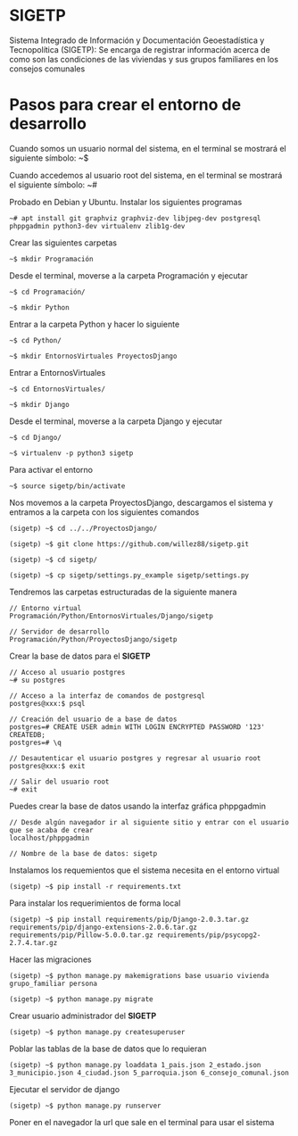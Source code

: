 # SIGETP

Sistema Integrado de Información y Documentación Geoestadística y Tecnopolítica (SIGETP): Se encarga de registrar información acerca de como son las condiciones de las viviendas y sus grupos familiares en los consejos comunales

# Pasos para crear el entorno de desarrollo

Cuando somos un usuario normal del sistema, en el terminal se mostrará el siguiente símbolo: ~$

Cuando accedemos al usuario root del sistema, en el terminal se mostrará el siguiente símbolo: ~#

Probado en Debian y Ubuntu. Instalar los siguientes programas

    ~# apt install git graphviz graphviz-dev libjpeg-dev postgresql phppgadmin python3-dev virtualenv zlib1g-dev

Crear las siguientes carpetas

    ~$ mkdir Programación

Desde el terminal, moverse a la carpeta Programación y ejecutar

    ~$ cd Programación/

    ~$ mkdir Python

Entrar a la carpeta Python y hacer lo siguiente

    ~$ cd Python/

    ~$ mkdir EntornosVirtuales ProyectosDjango

Entrar a EntornosVirtuales

    ~$ cd EntornosVirtuales/

    ~$ mkdir Django

Desde el terminal, moverse a la carpeta Django y ejecutar

    ~$ cd Django/

    ~$ virtualenv -p python3 sigetp

Para activar el entorno

    ~$ source sigetp/bin/activate

Nos movemos a la carpeta ProyectosDjango, descargamos el sistema y entramos a la carpeta con los siguientes comandos

    (sigetp) ~$ cd ../../ProyectosDjango/

    (sigetp) ~$ git clone https://github.com/willez88/sigetp.git

    (sigetp) ~$ cd sigetp/

    (sigetp) ~$ cp sigetp/settings.py_example sigetp/settings.py

Tendremos las carpetas estructuradas de la siguiente manera

    // Entorno virtual
    Programación/Python/EntornosVirtuales/Django/sigetp

    // Servidor de desarrollo
    Programación/Python/ProyectosDjango/sigetp

Crear la base de datos para el __SIGETP__

    // Acceso al usuario postgres
    ~# su postgres

    // Acceso a la interfaz de comandos de postgresql
    postgres@xxx:$ psql

    // Creación del usuario de a base de datos
    postgres=# CREATE USER admin WITH LOGIN ENCRYPTED PASSWORD '123' CREATEDB;
    postgres=# \q

    // Desautenticar el usuario postgres y regresar al usuario root
    postgres@xxx:$ exit

    // Salir del usuario root
    ~# exit

Puedes crear la base de datos usando la interfaz gráfica phppgadmin

    // Desde algún navegador ir al siguiente sitio y entrar con el usuario que se acaba de crear
    localhost/phppgadmin

    // Nombre de la base de datos: sigetp

Instalamos los requemientos que el sistema necesita en el entorno virtual

    (sigetp) ~$ pip install -r requirements.txt

Para instalar los requerimientos de forma local

    (sigetp) ~$ pip install requirements/pip/Django-2.0.3.tar.gz requirements/pip/django-extensions-2.0.6.tar.gz requirements/pip/Pillow-5.0.0.tar.gz requirements/pip/psycopg2-2.7.4.tar.gz

Hacer las migraciones

    (sigetp) ~$ python manage.py makemigrations base usuario vivienda grupo_familiar persona

    (sigetp) ~$ python manage.py migrate

Crear usuario administrador del __SIGETP__

    (sigetp) ~$ python manage.py createsuperuser

Poblar las tablas de la base de datos que lo requieran

    (sigetp) ~$ python manage.py loaddata 1_pais.json 2_estado.json 3_municipio.json 4_ciudad.json 5_parroquia.json 6_consejo_comunal.json

Ejecutar el servidor de django

    (sigetp) ~$ python manage.py runserver

Poner en el navegador la url que sale en el terminal para usar el sistema
